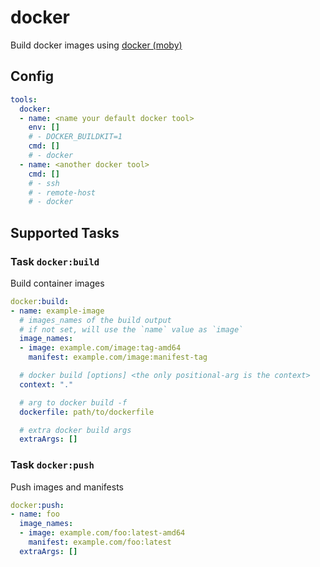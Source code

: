 # docker

Build docker images using [docker (moby)](https://github.com/moby/moby)

## Config

```yaml
tools:
  docker:
  - name: <name your default docker tool>
    env: []
    # - DOCKER_BUILDKIT=1
    cmd: []
    # - docker
  - name: <another docker tool>
    cmd: []
    # - ssh
    # - remote-host
    # - docker
```

## Supported Tasks

### Task `docker:build`

Build container images

```yaml
docker:build:
- name: example-image
  # images_names of the build output
  # if not set, will use the `name` value as `image`
  image_names:
  - image: example.com/image:tag-amd64
    manifest: example.com/image:manifest-tag

  # docker build [options] <the only positional-arg is the context>
  context: "."

  # arg to docker build -f
  dockerfile: path/to/dockerfile

  # extra docker build args
  extraArgs: []
```

### Task `docker:push`

Push images and manifests

```yaml
docker:push:
- name: foo
  image_names:
  - image: example.com/foo:latest-amd64
    manifest: example.com/foo:latest
  extraArgs: []
```
